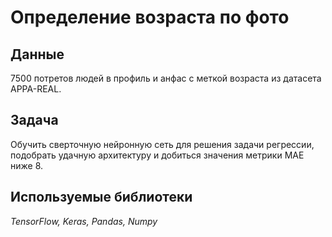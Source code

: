 # Определение возраста по фото

## Данные

7500 потретов людей в профиль и анфас с меткой возраста из датасета APPA-REAL.

## Задача

Обучить сверточную нейронную сеть для решения задачи регрессии, подобрать удачную архитектуру и добиться значения метрики MAE ниже 8.
## Используемые библиотеки
*TensorFlow, Keras, Pandas, Numpy*
